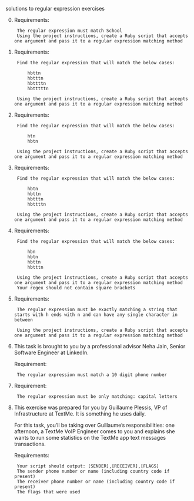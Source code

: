 solutions to regular expression exercises

0. Requirements:

        The regular expression must match School
        Using the project instructions, create a Ruby script that accepts one argument and pass it to a regular expression matching method

1. Requirements:

        Find the regular expression that will match the below cases:

            hbttn
            hbtttn
            hbttttn
            hbtttttn

        Using the project instructions, create a Ruby script that accepts one argument and pass it to a regular expression matching method

2. Requirements:

        Find the regular expression that will match the below cases:

            htn
            hbtn

        Using the project instructions, create a Ruby script that accepts one argument and pass it to a regular expression matching method

3. Requirements:

        Find the regular expression that will match the below cases:

            hbtn
            hbttn
            hbtttn
            hbttttn

        Using the project instructions, create a Ruby script that accepts one argument and pass it to a regular expression matching method

4. Requirements:

        Find the regular expression that will match the below cases:

            hbn
            hbtn
            hbttn
            hbtttn

        Using the project instructions, create a Ruby script that accepts one argument and pass it to a regular expression matching method
        Your regex should not contain square brackets

5. Requirements:

        The regular expression must be exactly matching a string that starts with h ends with n and can have any single character in between

        Using the project instructions, create a Ruby script that accepts one argument and pass it to a regular expression matching method

6. This task is brought to you by a professional advisor Neha Jain, Senior Software Engineer at LinkedIn.

    Requirement:

        The regular expression must match a 10 digit phone number

7. Requirement:

        The regular expression must be only matching: capital letters

8. This exercise was prepared for you by Guillaume Plessis, VP of Infrastructure at TextMe. It is something he uses daily. 

    For this task, you’ll be taking over Guillaume’s responsibilities: one afternoon, a TextMe VoIP Engineer comes to you and explains she wants to run some statistics on the TextMe app text messages transactions.

    Requirements:

        Your script should output: [SENDER],[RECEIVER],[FLAGS]
        The sender phone number or name (including country code if present)
        The receiver phone number or name (including country code if present)
        The flags that were used
